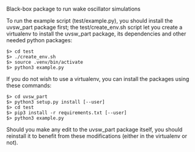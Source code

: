 Black-box package to run wake oscillator simulations

To run the example script (test/example.py), you should install the uvsw_part package first; the test/create_env.sh script let you create a virtualenv to install the uvsw_part package, its dependencies and other needed python packages:

```
$> cd test
$> ./create_env.sh
$> source .venv/bin/activate
$> python3 example.py
```

If you do not wish to use a virtualenv, you can install the packages using these commands:

```
$> cd uvsw_part
$> python3 setup.py install [--user]
$> cd test
$> pip3 install -r requirements.txt [--user]
$> python3 example.py
```

Should you make any edit to the uvsw_part package itself, you should reinstall it to benefit from these modifications (either in the virtualenv or not).
